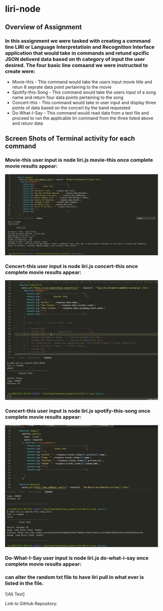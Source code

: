 # liri-node
## Overview of Assignment

### In this assignment we were tasked with creating a command line LIRI or Language Interpretatioin and Recognition Interface application that would take in commands and retund spcific JSON deliverd data based on th category of input the user desired. The four basic line comaand we were instructed to create were:
* Movie-this - This command would take the users input movie title and retun 8 seprate data point pertaining to the movie
* Spotify-this-Song - This command would take the users input of a song name and return four data points pertaining to the song
* Concert-this - This command would take in user input and display three points of data based on the concert by the band requested
* Do-What-I-Say - This command would read data from a text file and proceed to run the applicable liri command from the three listed above and retunr data

## Screen Shots of Terminal activity for each command

### Movie-this user input is node liri.js movie-this <movie name> once complete movie results appear:
![Alt Text](Movie-This.JPG)

### Concert-this user input is node liri.js concert-this <concert name> once complete movie results appear:
![Alt Text](Concert-this.JPG)

### Concert-this user input is node liri.js spotify-this-song <song name> once complete movie results appear:
![Alt Text](Spotify-this-song.JPG)

### Do-What-I-Say user input is node liri.js do-what-i-say once complete movie results appear:
### can alter the random txt file to have liri pull in what ever is listed in the file.
![Alt Text]

Link to GitHub Repository: 